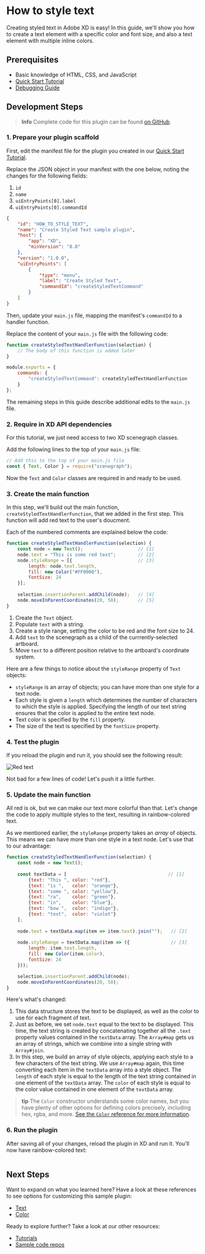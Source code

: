# How to style text

Creating styled text in Adobe XD is easy! In this guide, we'll show you how to create a text element with a specific color and font size, and also a text element with multiple inline colors.


## Prerequisites
- Basic knowledge of HTML, CSS, and JavaScript
- [Quick Start Tutorial](/guides/quick-start-guide)
- [Debugging Guide](/guides/debugging-guide)

## Development Steps

> **Info**
> Complete code for this plugin can be found [on GitHub](https://github.com/AdobeXD/Plugin-Samples/tree/master/how-to-style-text).

### 1.  Prepare your plugin scaffold

First, edit the manifest file for the plugin you created in our [Quick Start Tutorial](/guides/quick-start-guide).

Replace the JSON object in your manifest with the one below, noting the changes for the following fields:

1. `id`
1. `name`
1. `uiEntryPoints[0].label`
1. `uiEntryPoints[0].commandId`

```json
{
    "id": "HOW_TO_STYLE_TEXT",
    "name": "Create Styled Text sample plugin",
    "host": {
        "app": "XD",
        "minVersion": "8.0"
    },
    "version": "1.0.0",
    "uiEntryPoints": [
        {
            "type": "menu",
            "label": "Create Styled Text",
            "commandId": "createStyledTextCommand"
        }
    ]
}
```


Then, update your `main.js` file, mapping the manifest's `commandId` to a handler function.

Replace the content of your `main.js` file with the following code:

```js
function createStyledTextHandlerFunction(selection) {
    // The body of this function is added later
}

module.exports = { 
    commands: {
        "createStyledTextCommand": createStyledTextHandlerFunction
    }
};
```

The remaining steps in this guide describe additional edits to the `main.js` file.


### 2. Require in XD API dependencies

For this tutorial, we just need access to two XD scenegraph classes.

Add the following lines to the top of your `main.js` file:

```js
// Add this to the top of your main.js file
const { Text, Color } = require("scenegraph");
```

Now the `Text` and `Color` classes are required in and ready to be used.


### 3. Create the main function

In this step, we'll build out the main function, `createStyledTextHandlerFunction`, that we added in the first step. This function will add red text to the user's doucment.

Each of the numbered comments are explained below the code:

```js
function createStyledTextHandlerFunction(selection) {
    const node = new Text();                    // [1]
    node.text = "This is some red text";        // [2]
    node.styleRange = [{                        // [3]
        length: node.text.length,
        fill: new Color("#FF0000"),
        fontSize: 24
    }];
    
    selection.insertionParent.addChild(node);   // [4]
    node.moveInParentCoordinates(20, 50);       // [5]
}
```

1. Create the `Text` object.
2. Populate `text` with a string.
3. Create a style range, setting the color to be red and the font size to 24.  
4. Add `text` to the scenegraph as a child of the currrently-selected artboard.
5. Move `text` to a different position relative to the artboard's coordinate system.

Here are a few things to notice about the `styleRange` property of `Text` objects:
* `styleRange` is an array of objects; you can have more than one style for a text node.
* Each style is given a `length` which determines the number of characters to which the style is applied. Specifying the length of our text string ensures that the color is applied to the entire text node.
* Text color is specified by the `fill` property.
* The size of the text is specified by the `fontSize` property.


### 4. Test the plugin

If you reload the plugin and run it, you should see the following result:

![Red text](./assets/red.png)

Not bad for a few lines of code! Let's push it a little further.


### 5. Update the main function

All red is ok, but we can make our text more colorful than that. Let's change the code to apply multiple styles to the text, resulting in rainbow-colored text.

As we mentioned earlier, the `styleRange` property takes an _array_ of objects. This means we can have more than one style in a text node. Let's use that to our advantage:

```js
function createStyledTextHandlerFunction(selection) {
    const node = new Text();
    
    const textData = [                                     // [1]
    	{text: "This ", color: "red"},
    	{text: "is ",   color: "orange"},
    	{text: "some ", color: "yellow"},
    	{text: "ra",    color: "green"},
    	{text: "in",    color: "blue"},
    	{text: "bow ",  color: "indigo"},
    	{text: "text",  color: "violet"}
    ];
    
    node.text = textData.map(item => item.text).join("");   // [2]
    
    node.styleRange = textData.map(item => ({               // [3]
        length: item.text.length,
        fill: new Color(item.color),
        fontSize: 24
    }));

    selection.insertionParent.addChild(node);
    node.moveInParentCoordinates(20, 50);
}
```

Here's what's changed:

1. This data structure stores the text to be displayed, as well as the color to use for each fragment of text.
1. Just as before, we set `node.text` equal to the text to be displayed. This time, the text string is created by concatenating together all the `.text` property values contained in the `textData` array. The `Array#map` gets us an array of strings, which we combine into a single string with `Array#join`.
1. In this step, we build an array of style objects, applying each style to a few characters of the text string. We use `Array#map` again, this time converting each item in the `textData` array into a style object. The `length` of each style is equal to the length of the text string contained in one element of the `textData` array. The `color` of each style is equal to the color value contained in one element of the `textData` array.

> **tip**
> The `Color` constructor understands some color names, but you have plenty of other options for defining colors precisely, including hex, rgba, and more. [See the `Color` reference for more information](/reference/Color.html).


### 6. Run the plugin

After saving all of your changes, reload the plugin in XD and run it. You'll now have rainbow-colored text:

![]()


## Next Steps

Want to expand on what you learned here? Have a look at these references to see options for customizing this sample plugin:

- [Text](/reference/scenegraph.md#text)
- [Color](/reference/Color.md)


Ready to explore further? Take a look at our other resources:

- [Tutorials](/guides)
- [Sample code repos](https://github.com/AdobeXD/plugin-samples)